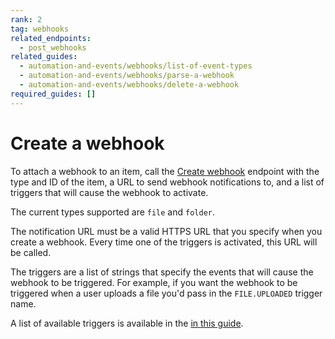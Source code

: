 ```yaml
---
rank: 2
tag: webhooks
related_endpoints:
  - post_webhooks
related_guides:
  - automation-and-events/webhooks/list-of-event-types
  - automation-and-events/webhooks/parse-a-webhook
  - automation-and-events/webhooks/delete-a-webhook
required_guides: []
---
```


# Create a webhook

To attach a webhook to an item, call the [Create webhook][1] endpoint with the
type and ID of the item, a URL to send webhook notifications to, and a list of
triggers that will cause the webhook to activate.

<Samples id='post_webhooks' >

</Samples>

The current types supported are `file` and `folder`.

The notification URL must be a valid HTTPS URL that you specify when you create
a webhook. Every time one of the triggers is activated, this URL will be called.

The triggers are a list of strings that specify the events that will cause the
webhook to be triggered. For example, if you want the webhook to be triggered
when a user uploads a file you'd pass in the `FILE.UPLOADED` trigger name.

A list of available triggers is available in the [in this guide][2].

[1]: ../../../reference/automation-and-events/#post-webhooks
[2]: ../../../reference/automation-and-events/#post_webhooks-triggers
